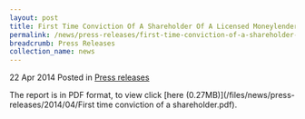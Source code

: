 ```yaml
---
layout: post
title: First Time Conviction Of A Shareholder Of A Licensed Moneylender
permalink: /news/press-releases/first-time-conviction-of-a-shareholder-of-a-licensed-moneylender
breadcrumb: Press Releases
collection_name: news
---
```


22 Apr 2014 Posted in [Press releases](/news/press-releases)

The report is in PDF format, to view click [here (0.27MB)](/files/news/press-releases/2014/04/First time conviction of a shareholder.pdf).

